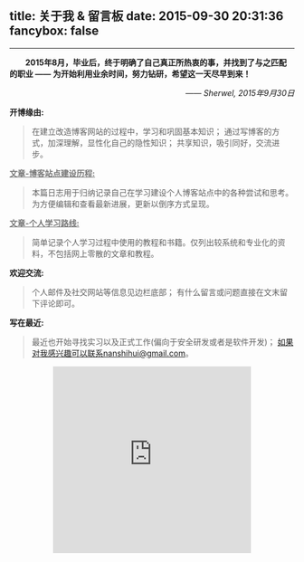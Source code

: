title: 关于我 & 留言板
date: 2015-09-30 20:31:36
fancybox: false
---

<style type="text/css">
	strong a {
		color: #747474;
	}
	.player {
		text-align: center;
		margin: .5em auto 0;
	}
	.player br {
		display: none;
	}
	.sign {
		text-align: right;
		font-style: italic;
	}
	#ds-recent-visitors {
		margin: 0;
		padding: 0;
	}
	#ds-recent-visitors div img {
		display: inline-block !important;
		width: 56px !important;
		height: 56px !important;
		border-radius: 50%;
		border: 1px solid #ddd;
		padding: 2px;
	}
	.article-entry img:first-child {
		display: block;
	}
	.article-entry span {
		font-family: Arial;
	}
</style>

---

　　**2015年8月，毕业后，终于明确了自己真正所热衷的事，并找到了与之匹配的职业 <span>——</span> 为开始利用业余时间，努力钻研，希望这一天尽早到来！**

<p class="sign"><span>——</span> Sherwel, 2015年9月30日</p>



**开博缘由:**
> 在建立改造博客网站的过程中，学习和巩固基本知识；
> 通过写博客的方式，加深理解，显性化自己的隐性知识；
> 共享知识，吸引同好，交流进步。

**[文章-博客站点建设历程:](/2015/08/20/blog-building/)**
> 本篇日志用于归纳记录自己在学习建设个人博客站点中的各种尝试和思考。为方便编辑和查看最新进展，更新以倒序方式呈现。

**[文章-个人学习路线:](/2015/08/28/Front-End-Study/)**
> 简单记录个人学习过程中使用的教程和书籍。仅列出较系统和专业化的资料，不包括网上零散的文章和教程。





**欢迎交流:**
> 个人邮件及社交网站等信息见边栏底部；
> 有什么留言或问题直接在文末留下评论即可。

**写在最近:**
> 最近也开始寻找实习以及正式工作(偏向于安全研发或者是软件开发)；
> 如果对我感兴趣可以联系nanshihui@gmail.com。

<div class="player">
<iframe frameborder="no" border="0" marginwidth="0" marginheight="0" width=350 height=330 src="http://music.163.com/outchain/player?type=0&id=147897088&auto=0&height=430"></iframe>
</div>

<ul class="ds-recent-visitors" data-num-items="30" data-avatar-size="56"></ul>
